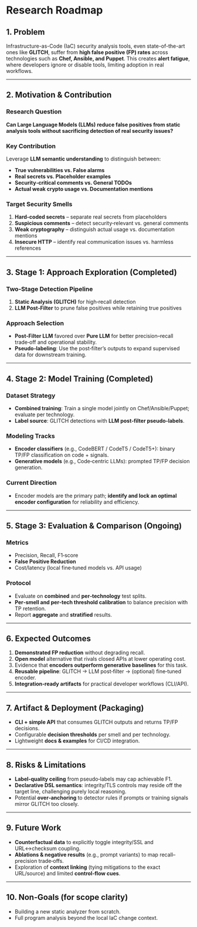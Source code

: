 # Research Roadmap

## 1. Problem

Infrastructure-as-Code (IaC) security analysis tools, even state-of-the-art ones like **GLITCH**, suffer from **high false positive (FP) rates** across technologies such as **Chef, Ansible, and Puppet**. This creates **alert fatigue**, where developers ignore or disable tools, limiting adoption in real workflows.

---

## 2. Motivation & Contribution

### Research Question

**Can Large Language Models (LLMs) reduce false positives from static analysis tools without sacrificing detection of real security issues?**

### Key Contribution

Leverage **LLM semantic understanding** to distinguish between:

- **True vulnerabilities vs. False alarms**
- **Real secrets vs. Placeholder examples**
- **Security‑critical comments vs. General TODOs**
- **Actual weak crypto usage vs. Documentation mentions**

### Target Security Smells

1. **Hard-coded secrets** – separate real secrets from placeholders
2. **Suspicious comments** – detect security‑relevant vs. general comments
3. **Weak cryptography** – distinguish actual usage vs. documentation mentions
4. **Insecure HTTP** – identify real communication issues vs. harmless references

---

## 3. Stage 1: Approach Exploration (Completed)

### Two‑Stage Detection Pipeline

1. **Static Analysis (GLITCH)** for high‑recall detection
2. **LLM Post‑Filter** to prune false positives while retaining true positives

### Approach Selection

- **Post‑Filter LLM** favored over **Pure LLM** for better precision–recall trade‑off and operational stability.
- **Pseudo‑labeling**: Use the post‑filter’s outputs to expand supervised data for downstream training.

---

## 4. Stage 2: Model Training (Completed)

### Dataset Strategy

- **Combined training**: Train a single model jointly on Chef/Ansible/Puppet; evaluate per technology.
- **Label source**: GLITCH detections with **LLM post‑filter pseudo‑labels**.

### Modeling Tracks

- **Encoder classifiers** (e.g., CodeBERT / CodeT5 / CodeT5+): binary TP/FP classification on code + signals.
- **Generative models** (e.g., Code‑centric LLMs): prompted TP/FP decision generation.

### Current Direction

- Encoder models are the primary path; **identify and lock an optimal encoder configuration** for reliability and efficiency.

---

## 5. Stage 3: Evaluation & Comparison (Ongoing)

### Metrics

- Precision, Recall, F1‑score
- **False Positive Reduction**
- Cost/latency (local fine‑tuned models vs. API usage)

### Protocol

- Evaluate on **combined** and **per‑technology** test splits.
- **Per‑smell and per‑tech threshold calibration** to balance precision with TP retention.
- Report **aggregate** and **stratified** results.

---

## 6. Expected Outcomes

1. **Demonstrated FP reduction** without degrading recall.
2. **Open model** alternative that rivals closed APIs at lower operating cost.
3. Evidence that **encoders outperform generative baselines** for this task.
4. **Reusable pipeline**: GLITCH → LLM post‑filter → (optional) fine‑tuned encoder.
5. **Integration‑ready artifacts** for practical developer workflows (CLI/API).

---

## 7. Artifact & Deployment (Packaging)

- **CLI + simple API** that consumes GLITCH outputs and returns TP/FP decisions.
- Configurable **decision thresholds** per smell and per technology.
- Lightweight **docs & examples** for CI/CD integration.

---

## 8. Risks & Limitations

- **Label‑quality ceiling** from pseudo‑labels may cap achievable F1.
- **Declarative DSL semantics**: integrity/TLS controls may reside off the target line, challenging purely local reasoning.
- Potential **over‑anchoring** to detector rules if prompts or training signals mirror GLITCH too closely.

---

## 9. Future Work

- **Counterfactual data** to explicitly toggle integrity/SSL and URL↔checksum coupling.
- **Ablations & negative results** (e.g., prompt variants) to map recall–precision trade‑offs.
- Exploration of **context linking** (tying mitigations to the exact URL/source) and limited **control‑flow cues**.

---

## 10. Non‑Goals (for scope clarity)

- Building a new static analyzer from scratch.
- Full program analysis beyond the local IaC change context.
